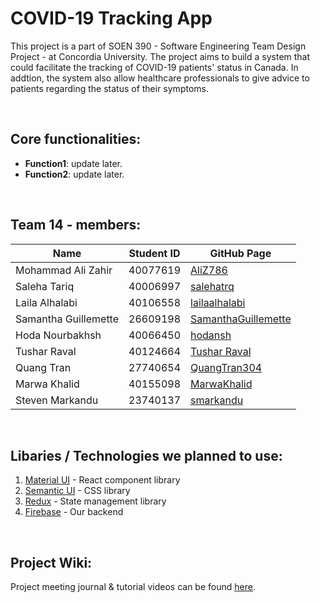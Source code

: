 # COVID-19 Tracking App

This project is a part of SOEN 390 - Software Engineering Team Design Project - at Concordia University. The project aims to build a system that could facilitate the tracking of COVID-19 patients' status in Canada. In addtion, the system also allow healthcare professionals to give advice to patients regarding the status of their symptoms.

<br />

## Core functionalities:

- **Function1**: update later.
- **Function2**: update later.

<br />

## Team 14 - members:

| Name                 | Student ID | GitHub Page                                                   |
| -------------------- | ---------- | ------------------------------------------------------------- |
| Mohammad Ali Zahir   | 40077619   | [AliZ786](https://github.com/AliZ786)                         |
| Saleha Tariq         | 40006997   | [salehatrq](https://github.com/salehatrq)                     |
| Laila Alhalabi       | 40106558   | [lailaalhalabi](https://github.com/lailaalhalabi)             |
| Samantha Guillemette | 26609198   | [SamanthaGuillemette](https://github.com/SamanthaGuillemette) |
| Hoda Nourbakhsh      | 40066450   | [hodansh](https://github.com/hodansh)                         |
| Tushar Raval         | 40124664   | [Tushar Raval](https://github.com/tusharraval102)             |
| Quang Tran           | 27740654   | [QuangTran304](https://github.com/QuangTran304)               |
| Marwa Khalid         | 40155098   | [MarwaKhalid](https://github.com/MarwaKhalid)                 |
| Steven Markandu      | 23740137   | [smarkandu](https://github.com/smarkandu)                     |

<br />

## Libaries / Technologies we planned to use:

1. [Material UI](https://mui.com/) - React component library
2. [Semantic UI](https://semantic-ui.com/) - CSS library
3. [Redux](https://redux.js.org/) - State management library
4. [Firebase](https://firebase.google.com/) - Our backend

<br />

## Project Wiki:

Project meeting journal & tutorial videos can be found [here](https://github.com/SamanthaGuillemette/SOEN390/wiki).
